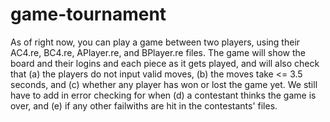 # game-tournament

As of right now, you can play a game between two players, using their AC4.re, BC4.re, APlayer.re, and BPlayer.re files. The game will show the board and their logins and each piece as it gets played, and will also check that (a) the players do not input valid moves, (b) the moves take <= 3.5 seconds, and (c) whether any player has won or lost the game yet. We still have to add in error checking for when (d) a contestant thinks the game is over, and (e) if any other failwiths are hit in the contestants' files.
